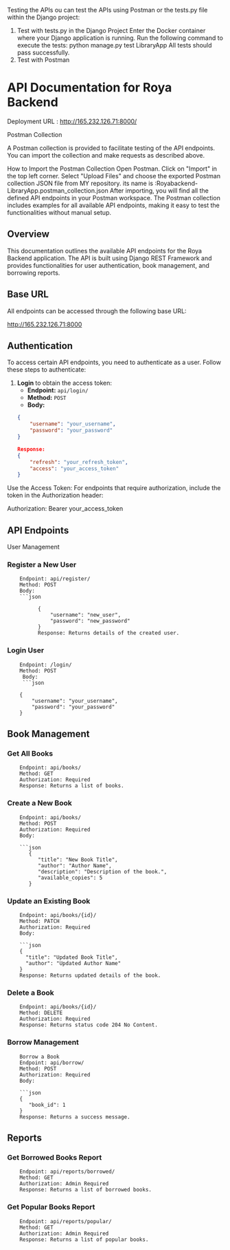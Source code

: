 Testing the APIs
ou can test the APIs using Postman or the tests.py file within the Django project:

1. Test with tests.py in the Django Project
Enter the Docker container where your Django application is running.
Run the following command to execute the tests:
python manage.py test LibraryApp
All tests should pass successfully.
2. Test with Postman
# API Documentation for Roya Backend




Deployment URL :
http://165.232.126.71:8000/



Postman Collection

A Postman collection is provided to facilitate testing of the API endpoints. You can import the collection and make requests as described above.

How to Import the Postman Collection
Open Postman.
Click on "Import" in the top left corner.
Select "Upload Files" and choose the exported Postman collection JSON file from MY repository.
its name is :Royabackend-LibraryApp.postman_collection.json
After importing, you will find all the defined API endpoints in your Postman workspace.
The Postman collection includes examples for all available API endpoints, making it easy to test the functionalities without manual setup.


## Overview

This documentation outlines the available API endpoints for the Roya Backend application. The API is built using Django REST Framework and provides functionalities for user authentication, book management, and borrowing reports.

## Base URL

All endpoints can be accessed through the following base URL:

http://165.232.126.71:8000


## Authentication

To access certain API endpoints, you need to authenticate as a user. Follow these steps to authenticate:

1. **Login** to obtain the access token:
   - **Endpoint:** `api/login/`
   - **Method:** `POST`
   - **Body:**
   ```json
   {
       "username": "your_username",
       "password": "your_password"
   }

   Response:
   {
       "refresh": "your_refresh_token",
       "access": "your_access_token"
   }

Use the Access Token: For endpoints that require authorization, include the token in the Authorization header:

Authorization: Bearer your_access_token


## API Endpoints

User Management
   ### Register a New User
        Endpoint: api/register/
        Method: POST
        Body:
        ```json
              
              {
                  "username": "new_user",
                  "password": "new_password"
              }
              Response: Returns details of the created user.
  
  
  ### Login User
        Endpoint: /login/
        Method: POST
         Body:
         ```json
         
        {
            "username": "your_username",
            "password": "your_password"
        }

## Book Management
   ### Get All Books
        Endpoint: api/books/
        Method: GET
        Authorization: Required
        Response: Returns a list of books.
   ### Create a New Book
        Endpoint: api/books/
        Method: POST
        Authorization: Required
        Body:
        
        ```json
           {
              "title": "New Book Title",
              "author": "Author Name",
              "description": "Description of the book.",
              "available_copies": 5
           }

   ### Update an Existing Book
        Endpoint: api/books/{id}/
        Method: PATCH
        Authorization: Required
        Body:     
        
        ```json
        {
          "title": "Updated Book Title",
          "author": "Updated Author Name"
        }
        Response: Returns updated details of the book.


  ### Delete a Book
        Endpoint: api/books/{id}/
        Method: DELETE
        Authorization: Required
        Response: Returns status code 204 No Content.     


  ### Borrow Management
        Borrow a Book
        Endpoint: api/borrow/
        Method: POST
        Authorization: Required
        Body:
        
        ```json
        {
           "book_id": 1
        }
        Response: Returns a success message.



## Reports
   ### Get Borrowed Books Report
        Endpoint: api/reports/borrowed/
        Method: GET
        Authorization: Admin Required
        Response: Returns a list of borrowed books.
        
   ### Get Popular Books Report
        Endpoint: api/reports/popular/
        Method: GET
        Authorization: Admin Required
        Response: Returns a list of popular books.     





              


